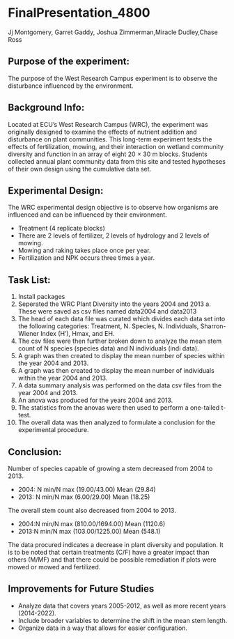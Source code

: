 # FinalPresentation_4800
Jj Montgomery, Garret Gaddy, Joshua Zimmerman,Miracle Dudley,Chase Ross

## Purpose of the experiment: 
The purpose of the West Research Campus experiment is to observe the disturbance influenced by the environment.

## Background Info:
Located at ECU’s West Research Campus (WRC), the experiment was originally designed to examine the effects of nutrient addition and disturbance on plant communities. This long-term experiment tests the effects of fertilization, mowing, and their interaction on wetland community diversity and function in an array of eight 20 × 30 m blocks. Students collected annual plant community data from this site and tested hypotheses of their own design using the cumulative data set. 

## Experimental Design: 
The WRC experimental design objective is to observe how organisms are influenced and can be influenced by their environment.
- Treatment (4 replicate blocks)
- There are 2 levels of fertilizer, 2 levels of hydrology and 2 levels of mowing.
- Mowing and raking takes place once per year.
- Fertilization and NPK occurs three times a year.

## Task List: 
1. Install packages
2. Seperated the WRC Plant Diversity into the years 2004 and 2013
  a. These were saved as csv files named data2004 and data2013
3. The head of each data file was curated which divides each data set into the following categories: Treatment, N. Species, N. Individuals, Sharron-Wiener Index (H’), Hmax, and EH. 
4. The csv files were then further broken down to analyze the mean stem count of N species (species data) and N individuals (indi data). 
5. A graph was then created to display the mean number of species within the year 2004 and 2013. 
6. A graph was then created to display the mean number of individuals within the year 2004 and 2013. 
7. A data summary analysis was performed on the data csv files from the year 2004 and 2013.
8. An anova was produced for the years 2004 and 2013. 
9. The statistics from the anovas were then used to perform a one-tailed t-test. 
10. The overall data was then analyzed to formulate a conclusion for the experimental procedure. 

## Conclusion: 
Number of species capable of growing a stem decreased from 2004 to 2013. 
  - 2004: N min/N max (19.00/43.00) Mean (29.84)
  - 2013: N min/N max (6.00/29.00) Mean (18.25) 

The overall stem count also decreased from 2004 to 2013.
  - 2004:N min/N max (810.00/1694.00) Mean (1120.6)
  - 2013:N min/N max (103.00/1225.00) Mean (548.1)
 
The data procured indicates a decrease in plant diversity and population. It is to be noted that certain treatments (C/F) have a greater impact than others (M/MF) and that there could be possible remediation if plots were mowed or mowed and fertilized. 

## Improvements for Future Studies
- Analyze data that covers years 2005-2012, as well as more recent years (2014-2022).
- Include broader variables to determine the shift in the mean stem length.
- Organize data in a way that allows for easier configuration.  
